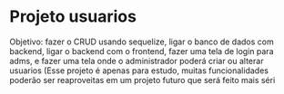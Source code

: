 # Projeto usuarios

Objetivo: fazer o CRUD usando sequelize, ligar o banco de dados com backend, ligar o backend com o frontend, fazer uma tela de login para adms, e fazer uma tela onde o administrador poderá criar ou alterar usuarios (Esse projeto é apenas para estudo, muitas funcionalidades poderão ser reaproveitas em um projeto futuro que será feito mais séri
